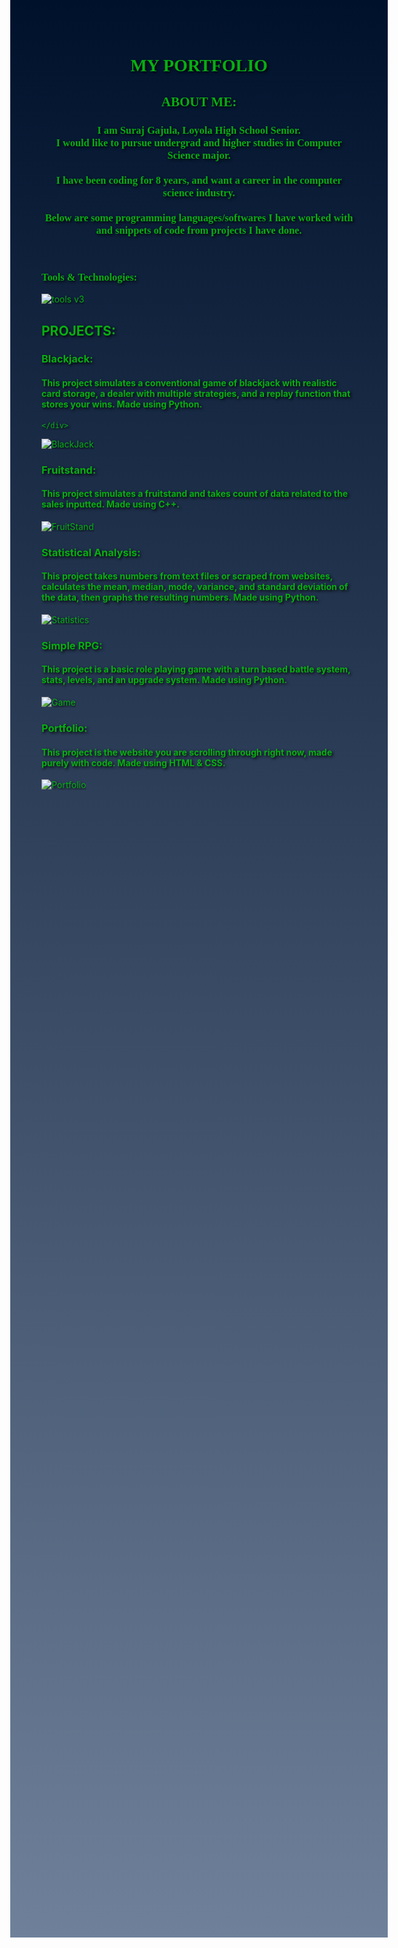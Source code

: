<html>
<style>
    div.a{
        text-align: center;
        font-family: verdana;
    }
    body{
        color: rgb(8, 174, 19);
    }
    #grad1 {
         height: 3000px;
         background-color: rgb(1, 49, 125); 
         background-image: linear-gradient(rgb(0, 17, 44), rgb(111, 129, 154));
    }
    body{
        text-shadow: 2px 2px 4px #000000;
    }
</style>
<body id="grad1">
<div class="a">
  
<h1> MY PORTFOLIO </h1>

<h2> ABOUT ME: </h2>

<h3> I am Suraj Gajula, Loyola High School Senior. <br> I would like to pursue undergrad and higher studies in Computer Science major. <br><br>
I have been coding for 8 years, and want a career in the computer science industry. <br><br>
Below are some programming languages/softwares I have worked with and snippets of code from projects I have done.</h3><br>

<h3 align="left"> Tools & Technologies:</h3>

</div>
</body>
</html>

![tools v3](https://user-images.githubusercontent.com/121447690/210023450-cd51267f-421a-4730-ac41-de08f43598cf.png)

<html>
<body>
<div>
    
<h2> PROJECTS: </h2>
<h3>Blackjack:</h3> 

<!--<img src="C:\Users\surgi\OneDrive\Pictures\Screenshots\2022-12-28 (3).png" alt = "blackjack code" width = "800px" height= "350px">-->

<h4>This project simulates a conventional game of blackjack with realistic card storage, a dealer with multiple strategies, and a replay function that stores your wins. Made using Python.</h4>

    </div>
 </body>
</html>

![BlackJack](https://user-images.githubusercontent.com/121447690/210023821-690d5f92-c980-45b1-a640-548a87ff702e.png)

<html>
<body>

<h3>Fruitstand:</h3>

<!-- <img src="C:\Users\surgi\OneDrive\Pictures\Screenshots\2022-12-28 (2).png" alt = "Fruitstand code" width = "800px" height= "350px">-->
<h4>This project simulates a fruitstand and takes count of data related to the sales inputted. Made using C++.</h4>

</body>
</html>

![FruitStand](https://user-images.githubusercontent.com/121447690/210023834-4a6600c8-b834-432e-aaa0-b11a35588109.png)

<html>
<body>

<h3>Statistical Analysis:</h3>

<h4>This project takes numbers from text files or scraped from websites, calculates the mean, median, mode, variance, and standard deviation of the data, then graphs the resulting numbers. Made using Python.</h4>

</body>
</html>

![Statistics](https://user-images.githubusercontent.com/121447690/210023845-43877a7a-6345-479e-af9e-31f2e05e470a.png)

<!--<img src="C:\Users\surgi\OneDrive\Pictures\Screenshots\2022-12-28 (1).png" alt = "Statistics code" width = "800px" height= "350px">-->

<html>
<body>

<h3>Simple RPG:</h3>
<h4>This project is a basic role playing game with a turn based battle system, stats, levels, and an upgrade system. Made using Python.</h4>

</body>
</html>

![Game](https://user-images.githubusercontent.com/121447690/210023859-55e26acf-6e72-49c4-b6a4-705cb3835ec7.png)

<!--<img src="C:\Users\surgi\OneDrive\Pictures\Screenshots\2022-12-29.png" alt = "RPG code" width = "800px" height= "350px">-->

<html>
<body>

<h3>Portfolio:</h3>

<h4>This project is the website you are scrolling through right now, made purely with code. Made using HTML & CSS.</h4>

</body>
</html>

![Portfolio](https://user-images.githubusercontent.com/121447690/210023866-091ecc39-cb55-4bd0-839f-579a63386620.png)

<!--<img src= "C:\Users\surgi\OneDrive\Pictures\Screenshots\2022-12-29 (1).png" alt = "Fruitstand code" width = "800px" height= "350px">-->


